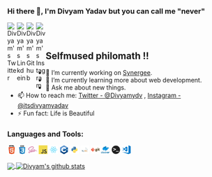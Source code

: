 ### Hi there 👋, I'm Divyam Yadav but you can call me "never"

<a href="https://twitter.com/divyamydv">
  <img align="left" alt="Divyam's Twitter" width="22px" src="https://cdn.jsdelivr.net/npm/simple-icons@v3/icons/twitter.svg" />
</a>
<a href="https://linkedin.com/in/divyam-yadav-7269a3203">
  <img align="left" alt="Divyam's Linkdein" width="22px" src="https://cdn.jsdelivr.net/npm/simple-icons@v3/icons/linkedin.svg" />
</a>
<a href="https://github.com/lameboredghini">
  <img align="left" alt="Divyam's Github" width="22px" src="https://cdn.jsdelivr.net/npm/simple-icons@v3/icons/github.svg" />
</a>

<a href="https://instagram.com/itsdivyamyadav/">
  <img align="left" alt="Divyam's Instagram" width="22px" src="https://cdn.jsdelivr.net/npm/simple-icons@v3/icons/instagram.svg" />
</a>

<br/>
<br/>



## Selfmused philomath !!

- 🔭 I’m currently working on [Synergee](https://thesynergee.herokuapp.com/).
- 🌱 I’m currently learning more about web development.
- 💬 Ask me about new things.
- 📫 How to reach me: [Twitter - @Divyamydv](https://twitter.com/divyamydv) , [Instagram - @itsdivyamyadav](https://instagram.com/itsdivyamyadav/)
- ⚡ Fun fact: Life is Beautiful 

### Languages and Tools:

<code><img height="20" src="https://raw.githubusercontent.com/github/explore/80688e429a7d4ef2fca1e82350fe8e3517d3494d/topics/html/html.png"></code>
<code><img height="20" src="https://raw.githubusercontent.com/github/explore/80688e429a7d4ef2fca1e82350fe8e3517d3494d/topics/css/css.png"></code>
<code><img height="20" src="https://raw.githubusercontent.com/github/explore/80688e429a7d4ef2fca1e82350fe8e3517d3494d/topics/sass/sass.png"></code>
<code><img height="20" src="https://raw.githubusercontent.com/github/explore/80688e429a7d4ef2fca1e82350fe8e3517d3494d/topics/javascript/javascript.png"></code>
<code><img height="20" src="https://raw.githubusercontent.com/github/explore/80688e429a7d4ef2fca1e82350fe8e3517d3494d/topics/react/react.png"></code>
<code><img height="20" src="https://raw.githubusercontent.com/github/explore/80688e429a7d4ef2fca1e82350fe8e3517d3494d/topics/cpp/cpp.png"></code>
<code><img height="20" src="https://raw.githubusercontent.com/github/explore/80688e429a7d4ef2fca1e82350fe8e3517d3494d/topics/python/python.png"></code>
<code><img height="20" src="https://raw.githubusercontent.com/github/explore/80688e429a7d4ef2fca1e82350fe8e3517d3494d/topics/mysql/mysql.png"></code>
<code><img height="20" src="https://raw.githubusercontent.com/github/explore/80688e429a7d4ef2fca1e82350fe8e3517d3494d/topics/git/git.png"></code>
<code><img height="20" src="https://raw.githubusercontent.com/github/explore/80688e429a7d4ef2fca1e82350fe8e3517d3494d/topics/docker/docker.png"></code>
<code><img height="20" src="https://raw.githubusercontent.com/github/explore/80688e429a7d4ef2fca1e82350fe8e3517d3494d/topics/terminal/terminal.png"></code>
<code><img height="20" src="https://raw.githubusercontent.com/github/explore/80688e429a7d4ef2fca1e82350fe8e3517d3494d/topics/visual-studio-code/visual-studio-code.png"></code>


<a href="https://github.com/lameboredghini">
  <img align="center" src="https://github-readme-stats.vercel.app/api/top-langs/?username=lameboredghini&theme=light&hide_langs_below=1" />
</a>
<a href="https://github.com/lameboredghini">
 <img align="center" src="https://github-readme-stats.vercel.app/api?username=lameboredghini&show_icons=true&theme=light&line_height=27" alt="Divyam's github stats"/>
</a>


